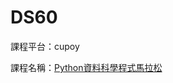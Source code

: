 # DS60 
課程平台：cupoy 

課程名稱：[Python資料科學程式馬拉松](https://www.cupoy.com/marathon/00000174C4BC1B93000000016375706F795F70726572656C656173654355/intro)
